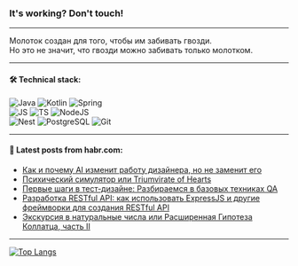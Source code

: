 ### It's working? Don't touch!

---
Молоток создан для того, чтобы им забивать гвозди. <br>
Но это не значит, что гвозди можно забивать только молотком.

---

#### 🛠️ Technical stack:

![Java](https://img.shields.io/badge/Java-informational?logo=Oracle&style=flat&logoColor=white&color=FF4500)
![Kotlin](https://img.shields.io/badge/Kotlin-informational?logo=Kotlin&style=flat&logoColor=white&color=774D97)
![Spring](https://img.shields.io/badge/SpringBoot-informational?logo=SpringBoot&style=flat&logoColor=white&color=6DB33F) <br>
![JS](https://img.shields.io/badge/JS-informational?logo=javaScript&style=flat&logoColor=black&color=F7Df1E)
![TS](https://img.shields.io/badge/TypeScript-informational?logo=typeScript&style=flat&logoColor=black&color=0667A8)
![NodeJS](https://img.shields.io/badge/NodeJS-informational?logo=node.js&style=flat&logoColor=white&color=70A760) <br>
![Nest](https://img.shields.io/badge/NestJS-informational?logo=NestJS&style=flat&logoColor=white&color=E0234E)
![PostgreSQL](https://img.shields.io/badge/PostgreSQL-informational?logo=PostgreSQL&style=flat&logoColor=white&color=DAA520)
![Git](https://img.shields.io/badge/Git-informational?logo=git&style=flat&logoColor=white&color=778899)

___

#### 💬 Latest posts from habr.com:

<!-- BLOG-POST-LIST:START -->
- [Как и почему AI изменит работу дизайнера, но не заменит его](https://habr.com/ru/articles/769002/?utm_source=habrahabr&utm_medium=rss&utm_campaign=769002)
- [Психический симулятор или Triumvirate of Hearts](https://habr.com/ru/articles/768992/?utm_source=habrahabr&utm_medium=rss&utm_campaign=768992)
- [Первые шаги в тест-дизайне: Разбираемся в базовых техниках QA](https://habr.com/ru/articles/768984/?utm_source=habrahabr&utm_medium=rss&utm_campaign=768984)
- [Разработка RESTful API: как использовать ExpressJS и другие фреймворки для создания RESTful API](https://habr.com/ru/articles/768976/?utm_source=habrahabr&utm_medium=rss&utm_campaign=768976)
- [Экскурсия в натуральные числа или Расширенная Гипотеза Коллатца, часть II](https://habr.com/ru/articles/768970/?utm_source=habrahabr&utm_medium=rss&utm_campaign=768970)
<!-- BLOG-POST-LIST:END -->

---
[![Top Langs](https://github-readme-stats-git-master-advtsetting-gmailcom.vercel.app/api/top-langs/?username=zloylis&langs_count=10&hide_title=false&title_color=e6edf3&size_weight=0.5&count_weight=0.5&layout=compact&hide_border=true&theme=dracula)](https://github.com/zloylis)

<!-- ![GitHub stats](https://github-readme-stats-git-master-advtsetting-gmailcom.vercel.app/api?username=zloylis&show_icons=true&hide_border=true&theme=dracula&hide_title=true&include_all_commits=true&count_private=true&hide=contribs&hide_rank=true) -->
